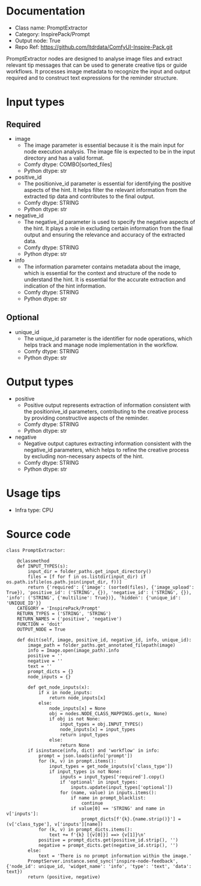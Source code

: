 # Documentation
- Class name: PromptExtractor
- Category: InspirePack/Prompt
- Output node: True
- Repo Ref: https://github.com/ltdrdata/ComfyUI-Inspire-Pack.git

PromptExtractor nodes are designed to analyse image files and extract relevant tip messages that can be used to generate creative tips or guide workflows. It processes image metadata to recognize the input and output required and to construct text expressions for the reminder structure.

# Input types
## Required
- image
    - The image parameter is essential because it is the main input for node execution analysis. The image file is expected to be in the input directory and has a valid format.
    - Comfy dtype: COMBO[sorted_files]
    - Python dtype: str
- positive_id
    - The positionive_id parameter is essential for identifying the positive aspects of the hint. It helps filter the relevant information from the extracted tip data and contributes to the final output.
    - Comfy dtype: STRING
    - Python dtype: str
- negative_id
    - The negative_id parameter is used to specify the negative aspects of the hint. It plays a role in excluding certain information from the final output and ensuring the relevance and accuracy of the extracted data.
    - Comfy dtype: STRING
    - Python dtype: str
- info
    - The information parameter contains metadata about the image, which is essential for the context and structure of the node to understand the hint. It is essential for the accurate extraction and indication of the hint information.
    - Comfy dtype: STRING
    - Python dtype: str
## Optional
- unique_id
    - The unique_id parameter is the identifier for node operations, which helps track and manage node implementation in the workflow.
    - Comfy dtype: STRING
    - Python dtype: str

# Output types
- positive
    - Positive output represents extraction of information consistent with the positionive_id parameters, contributing to the creative process by providing constructive aspects of the reminder.
    - Comfy dtype: STRING
    - Python dtype: str
- negative
    - Negative output captures extracting information consistent with the negative_id parameters, which helps to refine the creative process by excluding non-necessary aspects of the hint.
    - Comfy dtype: STRING
    - Python dtype: str

# Usage tips
- Infra type: CPU

# Source code
```
class PromptExtractor:

    @classmethod
    def INPUT_TYPES(s):
        input_dir = folder_paths.get_input_directory()
        files = [f for f in os.listdir(input_dir) if os.path.isfile(os.path.join(input_dir, f))]
        return {'required': {'image': (sorted(files), {'image_upload': True}), 'positive_id': ('STRING', {}), 'negative_id': ('STRING', {}), 'info': ('STRING', {'multiline': True})}, 'hidden': {'unique_id': 'UNIQUE_ID'}}
    CATEGORY = 'InspirePack/Prompt'
    RETURN_TYPES = ('STRING', 'STRING')
    RETURN_NAMES = ('positive', 'negative')
    FUNCTION = 'doit'
    OUTPUT_NODE = True

    def doit(self, image, positive_id, negative_id, info, unique_id):
        image_path = folder_paths.get_annotated_filepath(image)
        info = Image.open(image_path).info
        positive = ''
        negative = ''
        text = ''
        prompt_dicts = {}
        node_inputs = {}

        def get_node_inputs(x):
            if x in node_inputs:
                return node_inputs[x]
            else:
                node_inputs[x] = None
                obj = nodes.NODE_CLASS_MAPPINGS.get(x, None)
                if obj is not None:
                    input_types = obj.INPUT_TYPES()
                    node_inputs[x] = input_types
                    return input_types
                else:
                    return None
        if isinstance(info, dict) and 'workflow' in info:
            prompt = json.loads(info['prompt'])
            for (k, v) in prompt.items():
                input_types = get_node_inputs(v['class_type'])
                if input_types is not None:
                    inputs = input_types['required'].copy()
                    if 'optional' in input_types:
                        inputs.update(input_types['optional'])
                    for (name, value) in inputs.items():
                        if name in prompt_blacklist:
                            continue
                        if value[0] == 'STRING' and name in v['inputs']:
                            prompt_dicts[f'{k}.{name.strip()}'] = (v['class_type'], v['inputs'][name])
            for (k, v) in prompt_dicts.items():
                text += f'{k} [{v[0]}] ==> {v[1]}\n'
            positive = prompt_dicts.get(positive_id.strip(), '')
            negative = prompt_dicts.get(negative_id.strip(), '')
        else:
            text = 'There is no prompt information within the image.'
        PromptServer.instance.send_sync('inspire-node-feedback', {'node_id': unique_id, 'widget_name': 'info', 'type': 'text', 'data': text})
        return (positive, negative)
```